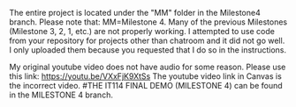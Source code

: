 The entire project is located under the "MM" folder in the Milestone4 branch.
Please note that: MM=Milestone 4. Many of the previous Milestones (Milestone 3, 2, 1, etc.) are not properly working. I attempted to use code from your repository for projects other than chatroom and it did not go well. I only uploaded them because you requested that I do so in the instructions.

My original youtube video does not have audio for some reason. Please use this link: https://youtu.be/VXxFjK9XtSs The youtube video link in Canvas is the incorrect video.
#THE IT114 FINAL DEMO (MILESTONE 4) can be found in the MILESTONE 4 branch.
